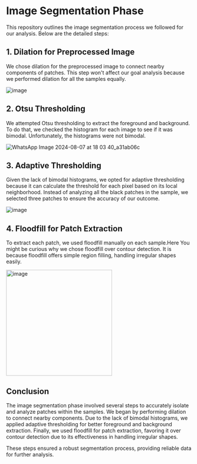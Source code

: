 # Image Segmentation Phase

This repository outlines the image segmentation process we followed for our analysis. Below are the detailed steps:

## 1. Dilation for Preprocessed Image
We chose dilation for the preprocessed image to connect nearby components of patches. This step won't affect our goal analysis because we performed dilation for all the samples equally.

![image](https://github.com/user-attachments/assets/7fc56659-9268-4102-b2f3-39c205207557)




## 2. Otsu Thresholding
We attempted Otsu thresholding to extract the foreground and background. To do that, we checked the histogram for each image to see if it was bimodal. Unfortunately, the histograms were not bimodal.

![WhatsApp Image 2024-08-07 at 18 03 40_a31ab06c](https://github.com/user-attachments/assets/33f1de66-3d19-4514-a40d-b88221be8d7f)


## 3. Adaptive Thresholding
Given the lack of bimodal histograms, we opted for adaptive thresholding because it can calculate the threshold for each pixel based on its local neighborhood. Instead of analyzing all the black patches in the sample, we selected three patches to ensure the accuracy of our outcome.

![image](https://github.com/user-attachments/assets/63cb89a5-cccb-4b40-990e-530d62b41c99)




## 4. Floodfill for Patch Extraction
To extract each patch, we used floodfill manually on each sample.Here You might be curious why we chose floodfill over contour detection. It is because floodfill offers simple region filling, handling irregular shapes easily.

<img width="287" alt="image" src="https://github.com/user-attachments/assets/bab25f6c-07ec-4c8a-a974-0cd88dd0e839">


## Conclusion

The image segmentation phase involved several steps to accurately isolate and analyze patches within the samples. We began by performing dilation to connect nearby components. Due to the lack of bimodal histograms, we applied adaptive thresholding for better foreground and background extraction. Finally, we used floodfill for patch extraction, favoring it over contour detection due to its effectiveness in handling irregular shapes.

These steps ensured a robust segmentation process, providing reliable data for further analysis.

